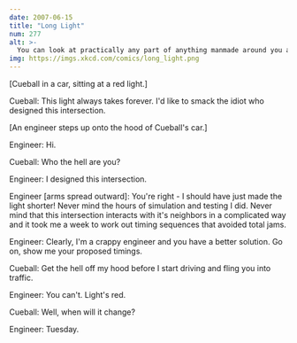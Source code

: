 ```yaml
---
date: 2007-06-15
title: "Long Light"
num: 277
alt: >-
  You can look at practically any part of anything manmade around you and think "some engineer was frustrated while designing this." It's a little human connection.
img: https://imgs.xkcd.com/comics/long_light.png
---
```

[Cueball in a car, sitting at a red light.]

Cueball: This light always takes forever. I'd like to smack the idiot who designed this intersection.

[An engineer steps up onto the hood of Cueball's car.]

Engineer: Hi.

Cueball: Who the hell are you?

Engineer: I designed this intersection.

Engineer [arms spread outward]: You're right - I should have just made the light shorter! Never mind the hours of simulation and testing I did. Never mind that this intersection interacts with it's neighbors in a complicated way and it took me a week to work out timing sequences that avoided total jams.

Engineer: Clearly, I'm a crappy engineer and you have a better solution. Go on, show me your proposed timings.

Cueball: Get the hell off my hood before I start driving and fling you into traffic.

Engineer: You can't. Light's red.

Cueball: Well, when will it change?

Engineer: Tuesday.
